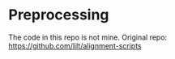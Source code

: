 # Preprocessing
The code in this repo is not mine. Original repo: https://github.com/lilt/alignment-scripts
